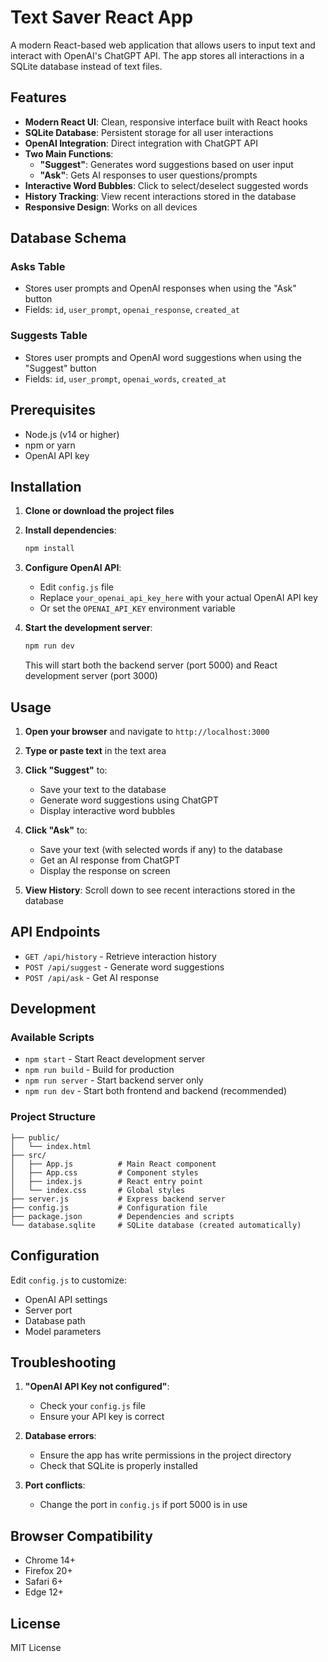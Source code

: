 # Text Saver React App

A modern React-based web application that allows users to input text and interact with OpenAI's ChatGPT API. The app stores all interactions in a SQLite database instead of text files.

## Features

- **Modern React UI**: Clean, responsive interface built with React hooks
- **SQLite Database**: Persistent storage for all user interactions
- **OpenAI Integration**: Direct integration with ChatGPT API
- **Two Main Functions**:
  - **"Suggest"**: Generates word suggestions based on user input
  - **"Ask"**: Gets AI responses to user questions/prompts
- **Interactive Word Bubbles**: Click to select/deselect suggested words
- **History Tracking**: View recent interactions stored in the database
- **Responsive Design**: Works on all devices

## Database Schema

### Asks Table
- Stores user prompts and OpenAI responses when using the "Ask" button
- Fields: `id`, `user_prompt`, `openai_response`, `created_at`

### Suggests Table
- Stores user prompts and OpenAI word suggestions when using the "Suggest" button
- Fields: `id`, `user_prompt`, `openai_words`, `created_at`

## Prerequisites

- Node.js (v14 or higher)
- npm or yarn
- OpenAI API key

## Installation

1. **Clone or download the project files**

2. **Install dependencies**:
   ```bash
   npm install
   ```

3. **Configure OpenAI API**:
   - Edit `config.js` file
   - Replace `your_openai_api_key_here` with your actual OpenAI API key
   - Or set the `OPENAI_API_KEY` environment variable

4. **Start the development server**:
   ```bash
   npm run dev
   ```
   
   This will start both the backend server (port 5000) and React development server (port 3000)

## Usage

1. **Open your browser** and navigate to `http://localhost:3000`

2. **Type or paste text** in the text area

3. **Click "Suggest"** to:
   - Save your text to the database
   - Generate word suggestions using ChatGPT
   - Display interactive word bubbles

4. **Click "Ask"** to:
   - Save your text (with selected words if any) to the database
   - Get an AI response from ChatGPT
   - Display the response on screen

5. **View History**: Scroll down to see recent interactions stored in the database

## API Endpoints

- `GET /api/history` - Retrieve interaction history
- `POST /api/suggest` - Generate word suggestions
- `POST /api/ask` - Get AI response

## Development

### Available Scripts

- `npm start` - Start React development server
- `npm run build` - Build for production
- `npm run server` - Start backend server only
- `npm run dev` - Start both frontend and backend (recommended)

### Project Structure

```
├── public/
│   └── index.html
├── src/
│   ├── App.js          # Main React component
│   ├── App.css         # Component styles
│   ├── index.js        # React entry point
│   └── index.css       # Global styles
├── server.js           # Express backend server
├── config.js           # Configuration file
├── package.json        # Dependencies and scripts
└── database.sqlite     # SQLite database (created automatically)
```

## Configuration

Edit `config.js` to customize:
- OpenAI API settings
- Server port
- Database path
- Model parameters

## Troubleshooting

1. **"OpenAI API Key not configured"**:
   - Check your `config.js` file
   - Ensure your API key is correct

2. **Database errors**:
   - Ensure the app has write permissions in the project directory
   - Check that SQLite is properly installed

3. **Port conflicts**:
   - Change the port in `config.js` if port 5000 is in use

## Browser Compatibility

- Chrome 14+
- Firefox 20+
- Safari 6+
- Edge 12+

## License

MIT License 